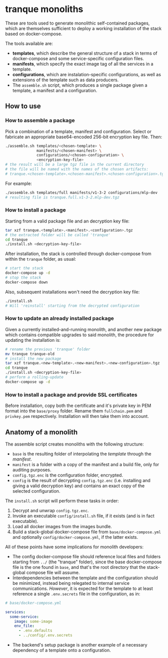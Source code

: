 # tranque monoliths

These are tools used to generate monolithic self-contained packages,
which are themselves sufficient to deploy a working installation of
the stack based on docker-compose.

The tools available are:
- **templates**, which describe the general structure of a stack in
  terms of docker-compose and some service-specific configuration
  files.
- **manifests**, which specify the exact image tag of all the services
  in a template.
- **configurations**, which are instalation-specific configurations,
  as well as extensions of the template such as data producers.
- The `assemble.sh` script, which produces a single package given a
  template, a manifest and a configuration.

## How to use

### How to assemble a package

Pick a combination of a template, manifest and configuration. Select
or fabricate an appropriate base64-encoded 256-bit encryption key
file. Then:

```bash
./assemble.sh templates/<chosen-template> \
              manifests/<chosen-manifest> \
              configurations/<chosen-configuration> \
              <encryption-key-file>
# the result will be a large tgz file in the current directory
# the file will be named with the names of the chosen artifacts:
# tranque.<chosen-template>.<chosen-manifest>.<chosen-configuration>.tgz
```

For example:

```bash
./assemble.sh templates/full manifests/v1-3-2 configurations/mlp-dev
# resulting file is tranque.full.v1-3-2.mlp-dev.tgz
```

### How to install a package

Starting from a valid package file and an decryption key file:

```bash
tar xzf tranque.<template>.<manifest>.<configuration>.tgz
# the extracted folder will be called 'tranque'
cd tranque
./install.sh <decryption-key-file>
```

After installation, the stack is controlled through docker-compose
from within the `tranque` folder, as usual:

```bash
# start the stack
docker-compose up -d
# stop the stack
docker-compose down
```

Also, subsequent installations won't need the decryption key file:

```bash
./install.sh
# Will 'reinstall' starting from the decrypted configuration
```

### How to update an already installed package

Given a currently installed-and-running monolith, and another new
package which contains compatible upgrades to said monolith, the
procedure for updating the installation is:

```bash
# rename the previous 'tranque' folder
mv tranque tranque-old
# install the new package
tar xzf tranque.<new-template>.<new-manifest>.<new-configuration>.tgz
cd tranque
./install.sh <decryption-key-file>
# perform a rolling-update
docker-compose up -d
```

### How to install a package and provide SSL certificates

Before installation, copy both the certificate and it's private key in
PEM format into the `base/proxy` folder. Rename them `fullchain.pem`
and `privkey.pem` respectively. Installation will then take them into
account.

## Anatomy of a monolith

The assemble script creates monoliths with the following structure:
- `base` is the resulting folder of interpolating the _template_
  through the _manifest_.
- `manifest` is a folder with a copy of the manifest and a build file,
  only for auditing purposes.
- `config.tgz.enc` is the configuration folder, encrypted.
- `config` is the result of decrypting `config.tgz.enc`
  (i.e. installing and giving a valid decryption key) and contains an
  exact copy of the selected configuration.

The `install.sh` script will perform these tasks in order:
1. Decrypt and unwrap `config.tgz.enc`.
2. Invoke an executable `config/install.sh` file, if it exists (and is
   in fact executable).
3. Load all docker images from the images bundle.
4. Build a stack-global docker-compose file from
   `base/docker-compose.yml` and optionally
   `config/docker-compose.yml`, if the latter exists.

All of these points have some implications for monolith developers:
- The config docker-compose file should reference local files and
  folders starting from `../` (the "tranque" folder), since the base
  docker-compose file is the one found in `base`, and that's the root
  directory that the stack-global compose file will assume.
- Interdependencies between the template and the configuration should
  be minimized, instead being relegated to internal service
  communications. _However_, it is expected for the template to at
  least reference a single `.env.secrets` file in the configuration,
  as in:

```yaml
# base/docker-compose.yml

services:
  some-service:
    image: some-image
    env_file:
      - .env.defaults
      - ../config/.env.secrets
```

- The backend's setup package is another example of a necessary
  dependency of a template onto a configuration.
